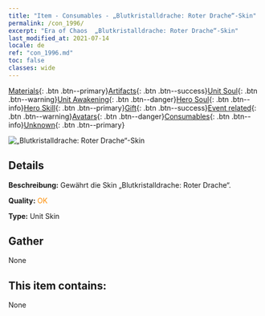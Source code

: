```yaml
---
title: "Item - Consumables - „Blutkristalldrache: Roter Drache“-Skin"
permalink: /con_1996/
excerpt: "Era of Chaos  „Blutkristalldrache: Roter Drache“-Skin"
last_modified_at: 2021-07-14
locale: de
ref: "con_1996.md"
toc: false
classes: wide
---
```

 [Materials](/ItemsDE/){: .btn .btn--primary}[Artifacts](/ItemsDE/Artifacts/){: .btn .btn--success}[Unit Soul](/ItemsDE/UnitSoul/){: .btn .btn--warning}[Unit Awakening](/ItemsDE/UnitAwakening/){: .btn .btn--danger}[Hero Soul](/ItemsDE/HeroSoul/){: .btn .btn--info}[Hero Skill](/ItemsDE/HeroSkill/){: .btn .btn--primary}[Gift](/ItemsDE/Gift/){: .btn .btn--success}[Event related](/ItemsDE/Events/){: .btn .btn--warning}[Avatars](/ItemsDE/Avatars/){: .btn .btn--danger}[Consumables](/ItemsDE/Consumables/){: .btn .btn--info}[Unknown](/ItemsDE/Unknown/){: .btn .btn--primary}

 ![„Blutkristalldrache: Roter Drache“-Skin](/images/u/ti_honglongdiancang.jpg)

## Details
 **Beschreibung:** Gewährt die Skin „Blutkristalldrache: Roter Drache“.

 **Quality:** <span style="color: #FF8C00">OK</span>

 **Type:** Unit Skin

## Gather

  None

## This item contains:

  None

